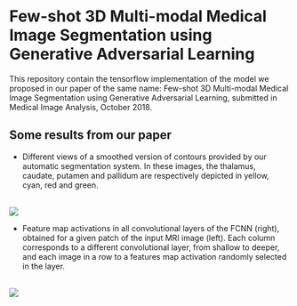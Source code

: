 # Few-shot 3D Multi-modal Medical Image Segmentation using Generative Adversarial Learning
This repository contain the tensorflow implementation of the model we proposed in our paper of the same name: Few-shot 3D Multi-modal Medical Image Segmentation using Generative Adversarial Learning, submitted in Medical Image Analysis, October 2018.

## Some results from our paper

* Different views of a smoothed version of contours provided by our automatic segmentation system. In these images, the thalamus, caudate, putamen and pallidum are respectively depicted in yellow, cyan, red and green.

<br>
<img src="https://github.com/arnab39/FewShot_GAN-Unet3D/blob/master/images/ganwar_mod.jpg" />
<br>

* Feature map activations in all convolutional layers of the FCNN (right), obtained for a given patch of the input MRI image (left). Each column corresponds to a different convolutional layer, from shallow to deeper, and each image in a row to a features map activation randomly selected in the layer.
<br>
<img src="https://github.com/arnab39/FewShot_GAN-Unet3D/blob/master/images/ganwar_mod.jpg" />
<br>
